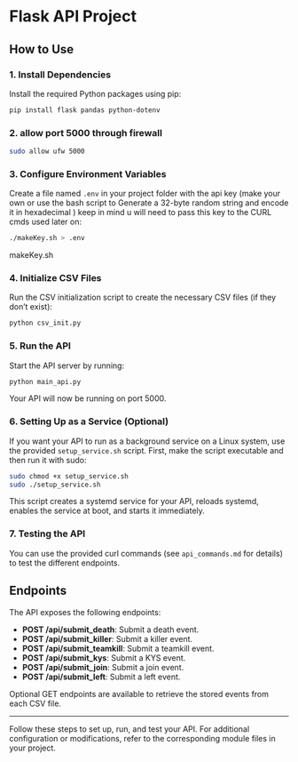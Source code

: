 # Flask API Project


## How to Use

### 1. Install Dependencies

Install the required Python packages using pip:

```bash
pip install flask pandas python-dotenv
```


### 2. allow port 5000 through firewall

```bash
sudo allow ufw 5000
```


### 3. Configure Environment Variables

Create a file named `.env` in your project folder with the api key (make your own or use the bash script to Generate a 32-byte random string and encode it in hexadecimal )
keep in mind u will need to pass this key to the CURL cmds used later on:

```bash
./makeKey.sh > .env
```

makeKey.sh



### 4. Initialize CSV Files

Run the CSV initialization script to create the necessary CSV files (if they don’t exist):

```bash
python csv_init.py
```

### 5. Run the API

Start the API server by running:

```bash
python main_api.py
```

Your API will now be running on port 5000.

### 6. Setting Up as a Service (Optional)

If you want your API to run as a background service on a Linux system, use the provided `setup_service.sh` script. First, make the script executable and then run it with sudo:

```bash
sudo chmod +x setup_service.sh
sudo ./setup_service.sh
```

This script creates a systemd service for your API, reloads systemd, enables the service at boot, and starts it immediately.

### 7. Testing the API

You can use the provided curl commands (see `api_commands.md` for details) to test the different endpoints.

## Endpoints

The API exposes the following endpoints:

- **POST /api/submit_death**: Submit a death event.
- **POST /api/submit_killer**: Submit a killer event.
- **POST /api/submit_teamkill**: Submit a teamkill event.
- **POST /api/submit_kys**: Submit a KYS event.
- **POST /api/submit_join**: Submit a join event.
- **POST /api/submit_left**: Submit a left event.

Optional GET endpoints are available to retrieve the stored events from each CSV file.

---

Follow these steps to set up, run, and test your API. For additional configuration or modifications, refer to the corresponding module files in your project.

